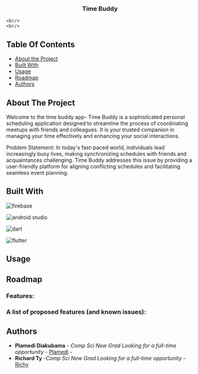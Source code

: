 <br/>
<p align="center">
  <a href="https://github.com/PlamediD/slideshowapp">
    
  </a>

  <h3 align="center">Time Buddy </h3>

  <p align="center">
    
    <br/>
    <br/>
    
  </p>
</p>



## Table Of Contents

* [About the Project](#about-the-project)
* [Built With](#built-with)
* [Usage](#usage)
* [Roadmap](#roadmap)
* [Authors](#authors)

## About The Project

Welcome to the time buddy app- 
Time Buddy is a sophisticated personal scheduling application designed to streamline the process of coordinating meetups with friends and colleagues. It is your trusted companion in managing your time effectively and enhancing your social interactions.

Problem Statement:
In today's fast-paced world, individuals lead increasingly busy lives, making synchronizing schedules with friends and acquaintances challenging. Time Buddy addresses this issue by providing a user-friendly platform for aligning conflicting schedules and facilitating seamless event planning.



## Built With

![firebase](https://github.com/PlamediD/time_bridge/assets/87151146/a226c8c0-a8e9-4ea7-a44b-afe8430df1fa)

![android studio](https://github.com/PlamediD/time_bridge/assets/87151146/7dd23637-973b-42ad-bc75-c23076091f73)


![dart](https://github.com/PlamediD/time_bridge/assets/87151146/90dddefc-9e92-4e07-99c2-8c3e33543e4b)


![flutter](https://github.com/PlamediD/time_bridge/assets/87151146/7f3a2151-16e7-4ce6-a046-a2d5955bbb41)




## Usage




## Roadmap


### Features: 


### A list of proposed features (and known issues):








## Authors

* **Plamedi Diakubama** - *Comp Sci New Grad Looking for a full-time opportunity* - [Plamedi](https://github.com/PlamediD/) -
* **Richard Ty** -*Comp Sci New Grad Looking for a full-time opportunity*          - [Richy](https://github.com/Richiity)




